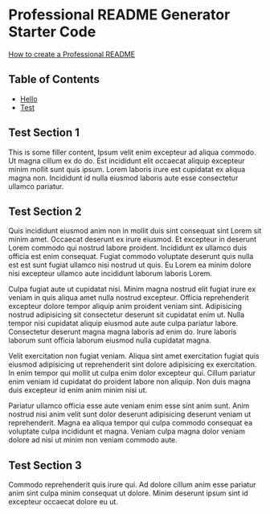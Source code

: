 # Professional README Generator Starter Code

[How to create a Professional README](https://coding-boot-camp.github.io/full-stack/github/professional-readme-guide)

## Table of Contents
- [Hello](#test-section-1)
- [Test](#test-section-3)

## Test Section 1

This is some filler content, Ipsum velit enim excepteur ad aliqua commodo. Ut magna cillum ex do do. Est incididunt elit occaecat aliquip excepteur minim mollit sunt quis ipsum. Lorem laboris irure est cupidatat ex aliqua magna non. Incididunt id nulla eiusmod laboris aute esse consectetur ullamco pariatur.

## Test Section 2

Quis incididunt eiusmod anim non in mollit duis sint consequat sint Lorem sit minim amet. Occaecat deserunt ex irure eiusmod. Et excepteur in deserunt Lorem commodo qui nostrud labore proident. Incididunt ex ullamco duis officia est enim consequat. Fugiat commodo voluptate deserunt quis nulla est est sunt fugiat ullamco nisi nostrud ut quis. Eu Lorem ea minim dolore nisi excepteur ullamco aute incididunt laborum laboris Lorem.

Culpa fugiat aute ut cupidatat nisi. Minim magna nostrud elit fugiat irure ex veniam in quis aliqua amet nulla nostrud excepteur. Officia reprehenderit excepteur dolore tempor aliquip anim proident veniam sint. Adipisicing nostrud adipisicing sit consectetur deserunt sit cupidatat enim ut. Nulla tempor nisi cupidatat aliquip eiusmod aute aute culpa pariatur labore. Consectetur deserunt magna magna laboris ad enim do. Irure laboris laborum sunt officia laborum eiusmod nulla cupidatat magna.

Velit exercitation non fugiat veniam. Aliqua sint amet exercitation fugiat quis eiusmod adipisicing ut reprehenderit sint dolore adipisicing ex exercitation. In enim tempor qui mollit ut culpa enim dolor excepteur qui. Cillum pariatur enim veniam id cupidatat do proident labore non aliquip. Non duis magna duis excepteur id enim anim minim nisi ut.

Pariatur ullamco officia esse aute veniam enim esse sint anim sunt. Anim nostrud nisi anim velit sunt dolor deserunt adipisicing deserunt veniam ut reprehenderit. Magna ea aliqua tempor qui culpa commodo consequat ea voluptate culpa incididunt et magna. Veniam culpa magna dolor veniam dolore ad nisi ut minim non veniam commodo aute.

## Test Section 3

Commodo reprehenderit quis irure qui. Ad dolore cillum anim esse pariatur anim sint culpa minim consequat ut dolore. Minim deserunt ipsum sint id excepteur occaecat dolore eu ut.